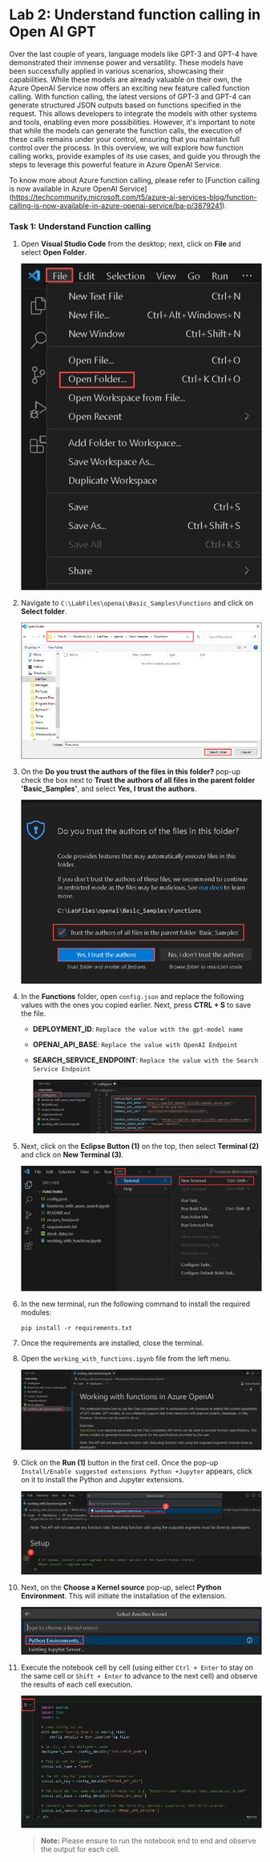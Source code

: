 # Lab 2: Understand function calling in Open AI GPT

Over the last couple of years, language models like GPT-3 and GPT-4 have demonstrated their immense power and versatility. These models have been successfully applied in various scenarios, showcasing their capabilities. While these models are already valuable on their own, the Azure OpenAI Service now offers an exciting new feature called function calling. With function calling, the latest versions of GPT-3 and GPT-4 can generate structured JSON outputs based on functions specified in the request. This allows developers to integrate the models with other systems and tools, enabling even more possibilities. However, it's important to note that while the models can generate the function calls, the execution of these calls remains under your control, ensuring that you maintain full control over the process. In this overview, we will explore how function calling works, provide examples of its use cases, and guide you through the steps to leverage this powerful feature in Azure OpenAI Service. 

To know more about Azure function calling, please refer to [Function calling is now available in Azure OpenAI Service] (https://techcommunity.microsoft.com/t5/azure-ai-services-blog/function-calling-is-now-available-in-azure-openai-service/ba-p/3879241).


### Task 1: Understand Function calling 

1. Open **Visual Studio Code** from the desktop; next, click on **File** and select **Open Folder**.

    ![](../media/img55.png) 

2. Navigate to `C:\LabFiles\openai\Basic_Samples\Functions` and click on **Select folder**. 

    ![](../media/img56.png) 

3. On the **Do you trust the authors of the files in this folder?** pop-up check the box next to **Trust the authors of all files in the parent folder 'Basic_Samples'**, and select **Yes, I trust the authors**.

    ![](../media/img57.png) 

4. In the **Functions** folder, open `config.json` and replace the following values with the ones you copied earlier. Next, press **CTRL + S** to save the file.

    - **DEPLOYMENT_ID**: `Replace the value with the gpt-model name`
    - **OPENAI_API_BASE**: `Replace the value with OpenAI Endpoint`
    - **SEARCH_SERVICE_ENDPOINT**: `Replace the value with the Search Service Endpoint`

        ![](../media/img58.png) 

5. Next, click on the **Eclipse Button (1)** on the top, then select **Terminal (2)** and click on **New Terminal (3)**.

    ![](../media/img59.png) 

6. In the new terminal, run the following command to install the required modules:

    ```
    pip install -r requirements.txt
    ```

7. Once the requirements are installed, close the terminal.

8. Open the `working_with_functions.ipynb` file from the left menu.

    ![](../media/img60.png) 

9. Click on the **Run (1)** button in the first cell. Once the pop-up `Install/Enable suggested extensions Python +Jupyter` appears, click on it to install the Python and Jupyter extensions. 

    ![](../media/img61.png) 

10. Next, on the **Choose a Kernel source** pop-up, select **Python Environment**. This will initiate the installation of the extension.

       ![](../media/img62.png) 

11. Execute the notebook cell by cell (using either `Ctrl + Enter` to stay on the same cell or `Shift + Enter` to advance to the next cell) and observe the results of each cell execution.

       ![](../media/openai1.1.png)

       > **Note:** Please ensure to run the notebook end to end and observe the output for each cell. 
